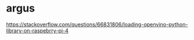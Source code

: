 # argus

https://stackoverflow.com/questions/66831806/loading-openvino-python-library-on-raspebrry-pi-4